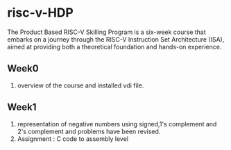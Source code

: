# risc-v-HDP
The Product Based RISC-V Skilling Program is a  six-week course that embarks on a journey through the RISC-V Instruction Set Architecture (ISA), aimed at providing both a theoretical foundation and hands-on experience.


## Week0
1. overview of the course and installed vdi file.


## Week1 
1. representation of negative numbers using signed,1's complement and 2's complement and problems have been revised.
2. Assignment : C code to assembly level

